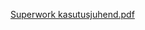 [Superwork kasutusjuhend.pdf](https://github.com/user-attachments/files/21709992/Superwork.kasutusjuhend.pdf)
